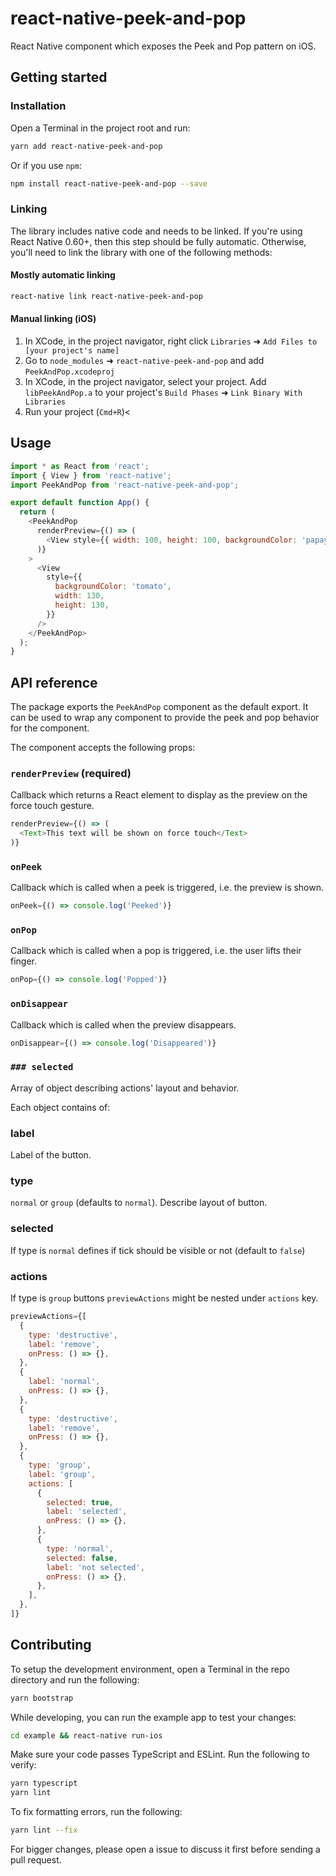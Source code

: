 # react-native-peek-and-pop

React Native component which exposes the Peek and Pop pattern on iOS.

## Getting started

### Installation

Open a Terminal in the project root and run:

```sh
yarn add react-native-peek-and-pop
```

Or if you use `npm`:

```sh
npm install react-native-peek-and-pop --save
```

### Linking

The library includes native code and needs to be linked. If you're using React Native 0.60+, then this step should be fully automatic. Otherwise, you'll need to link the library with one of the following methods:

#### Mostly automatic linking

```sh
react-native link react-native-peek-and-pop
```

#### Manual linking (iOS)

1. In XCode, in the project navigator, right click `Libraries` ➜ `Add Files to [your project's name]`
2. Go to `node_modules` ➜ `react-native-peek-and-pop` and add `PeekAndPop.xcodeproj`
3. In XCode, in the project navigator, select your project. Add `libPeekAndPop.a` to your project's `Build Phases` ➜ `Link Binary With Libraries`
4. Run your project (`Cmd+R`)<

## Usage

```js
import * as React from 'react';
import { View } from 'react-native';
import PeekAndPop from 'react-native-peek-and-pop';

export default function App() {
  return (
    <PeekAndPop
      renderPreview={() => (
        <View style={{ width: 100, height: 100, backgroundColor: 'papayawhip' }} />
      )}
    >
      <View
        style={{
          backgroundColor: 'tomato',
          width: 130,
          height: 130,
        }}
      />
    </PeekAndPop>
  );
}
```

## API reference

The package exports the `PeekAndPop` component as the default export. It can be used to wrap any component to provide the peek and pop behavior for the component.

The component accepts the following props:

### `renderPreview` (required)

Callback which returns a React element to display as the preview on the force touch gesture.

```js
renderPreview={() => (
  <Text>This text will be shown on force touch</Text>
)}
```

### `onPeek`

Callback which is called when a peek is triggered, i.e. the preview is shown.

```js
onPeek={() => console.log('Peeked')}
```

### `onPop`

Callback which is called when a pop is triggered, i.e. the user lifts their finger.

```js
onPop={() => console.log('Popped')}
```

### `onDisappear`

Callback which is called when the preview disappears.

```js
onDisappear={() => console.log('Disappeared')}
```

### `### selected`

Array of object describing actions' layout and behavior.

Each object contains of: 

### label

Label of the button.

### type

`normal` or `group` (defaults to `normal`). Describe layout of button.

### selected

If type is `normal` defines if tick should be visible or not (default to `false`)

### actions

If type is `group` buttons `previewActions` might be nested under `actions` key.


```js
previewActions={[
  {
    type: 'destructive',
    label: 'remove',
    onPress: () => {},
  },
  {
    label: 'normal',
    onPress: () => {},
  },
  {
    type: 'destructive',
    label: 'remove',
    onPress: () => {},
  },
  {
    type: 'group',
    label: 'group',
    actions: [
      {
        selected: true,
        label: 'selected',
        onPress: () => {},
      },
      {
        type: 'normal',
        selected: false,
        label: 'not selected',
        onPress: () => {},
      },
    ],
  },
]}
```

## Contributing

To setup the development environment, open a Terminal in the repo directory and run the following:

```sh
yarn bootstrap
```

While developing, you can run the example app to test your changes:

```sh
cd example && react-native run-ios
```

Make sure your code passes TypeScript and ESLint. Run the following to verify:

```sh
yarn typescript
yarn lint
```

To fix formatting errors, run the following:

```sh
yarn lint --fix
```

For bigger changes, please open a issue to discuss it first before sending a pull request.
